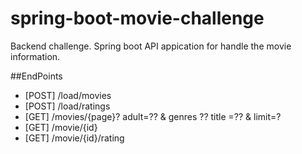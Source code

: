 # spring-boot-movie-challenge
Backend challenge. Spring boot API appication for handle the movie information.

##EndPoints

* [POST] /load/movies
* [POST] /load/ratings
* [GET] /movies/{page}? adult=?? & genres ?? title =?? & limit=?
* [GET] /movie/{id}
* [GET] /movie/{id}/rating
